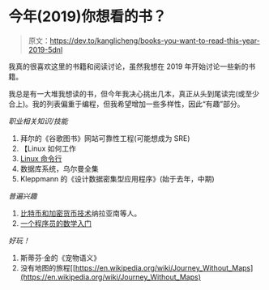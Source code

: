 # 今年(2019)你想看的书？

> 原文：<https://dev.to/kanglicheng/books-you-want-to-read-this-year-2019-5dnl>

我真的很喜欢这里的书籍和阅读讨论，虽然我想在 2019 年开始讨论一些新的书籍。

我总是有一大堆我想读的书，但今年我决心挑出几本，真正从头到尾读完(或至少合上)。我的列表偏重于编程，但我希望增加一些多样性，因此“有趣”部分。

*职业相关知识/技能*

1.  拜尔的《谷歌图书》网站可靠性工程(可能想成为 SRE)
2.  【Linux 如何工作
3.  [Linux 命令行](https://nostarch.com/tlcl2)
4.  数据库系统，乌尔曼全集
5.  Kleppmann 的《设计数据密集型应用程序》(始于去年，中期)

*普遍兴趣*

1.  [比特币和加密货币技术](https://bitcoinbook.cs.princeton.edu/)纳拉亚南等人。
2.  [一个程序员的数学入门](https://jeremykun.com/2018/12/01/a-programmers-introduction-to-mathematics/)

*好玩！*

1.  斯蒂芬·金的《宠物语义》
2.  没有地图的旅程[[https://en.wikipedia.org/wiki/Journey_Without_Maps](https://en.wikipedia.org/wiki/Journey_Without_Maps)